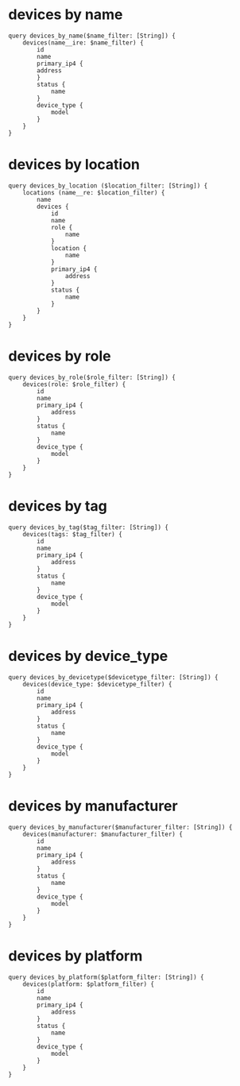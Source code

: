 # devices by name

    query devices_by_name($name_filter: [String]) {
        devices(name__ire: $name_filter) {
            id
            name
            primary_ip4 {
            address
            }
            status {
                name
            }
            device_type {
                model
            }
        }
    }

# devices by location

    query devices_by_location ($location_filter: [String]) {
        locations (name__re: $location_filter) {
            name
            devices {
                id
                name
                role {
                    name
                }
                location {
                    name
                }
                primary_ip4 {
                    address
                }
                status {
                    name
                }
            }
        }
    }

# devices by role

    query devices_by_role($role_filter: [String]) {
        devices(role: $role_filter) {
            id
            name
            primary_ip4 {
                address
            }
            status {
                name
            }
            device_type {
                model
            }
        }
    }
# devices by tag

    query devices_by_tag($tag_filter: [String]) {
        devices(tags: $tag_filter) {
            id
            name
            primary_ip4 {
                address
            }
            status {
                name
            }
            device_type {
                model
            }
        }
    }

# devices by device_type

    query devices_by_devicetype($devicetype_filter: [String]) {
        devices(device_type: $devicetype_filter) {
            id
            name
            primary_ip4 {
                address
            }
            status {
                name
            }
            device_type {
                model
            }
        }
    }
# devices by manufacturer

    query devices_by_manufacturer($manufacturer_filter: [String]) {
        devices(manufacturer: $manufacturer_filter) {
            id
            name
            primary_ip4 {
                address
            }
            status {
                name
            }
            device_type {
                model
            }
        }
    }

# devices by platform

    query devices_by_platform($platform_filter: [String]) {
        devices(platform: $platform_filter) {
            id
            name
            primary_ip4 {
                address
            }
            status {
                name
            }
            device_type {
                model
            }
        }
    }